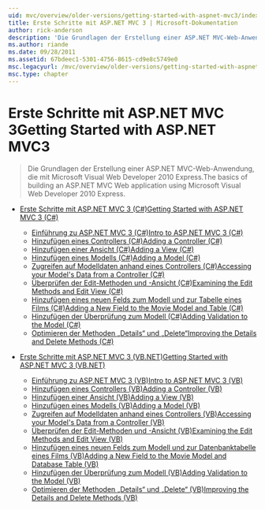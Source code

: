 ```yaml
---
uid: mvc/overview/older-versions/getting-started-with-aspnet-mvc3/index
title: Erste Schritte mit ASP.NET MVC 3 | Microsoft-Dokumentation
author: rick-anderson
description: 'Die Grundlagen der Erstellung einer ASP.NET MVC-Web-Anwendung, die mit Microsoft Visual Web Developer 2010 Express.'
ms.author: riande
ms.date: 09/28/2011
ms.assetid: 67bdeec1-5301-4756-8615-cd9e8c5749e0
msc.legacyurl: /mvc/overview/older-versions/getting-started-with-aspnet-mvc3
msc.type: chapter
---
```

<a name="getting-started-with-aspnet-mvc3"></a><span data-ttu-id="aff9e-103">Erste Schritte mit ASP.NET MVC 3</span><span class="sxs-lookup"><span data-stu-id="aff9e-103">Getting Started with ASP.NET MVC3</span></span>
====================
> <span data-ttu-id="aff9e-104">Die Grundlagen der Erstellung einer ASP.NET MVC-Web-Anwendung, die mit Microsoft Visual Web Developer 2010 Express.</span><span class="sxs-lookup"><span data-stu-id="aff9e-104">The basics of building an ASP.NET MVC Web application using Microsoft Visual Web Developer 2010 Express.</span></span>


- [<span data-ttu-id="aff9e-105">Erste Schritte mit ASP.NET MVC 3 (C#)</span><span class="sxs-lookup"><span data-stu-id="aff9e-105">Getting Started with ASP.NET MVC 3 (C#)</span></span>](cs/index.md)

    - [<span data-ttu-id="aff9e-106">Einführung zu ASP.NET MVC 3 (C#)</span><span class="sxs-lookup"><span data-stu-id="aff9e-106">Intro to ASP.NET MVC 3 (C#)</span></span>](cs/intro-to-aspnet-mvc-3.md)
    - [<span data-ttu-id="aff9e-107">Hinzufügen eines Controllers (C#)</span><span class="sxs-lookup"><span data-stu-id="aff9e-107">Adding a Controller (C#)</span></span>](cs/adding-a-controller.md)
    - [<span data-ttu-id="aff9e-108">Hinzufügen einer Ansicht (C#)</span><span class="sxs-lookup"><span data-stu-id="aff9e-108">Adding a View (C#)</span></span>](cs/adding-a-view.md)
    - [<span data-ttu-id="aff9e-109">Hinzufügen eines Modells (C#)</span><span class="sxs-lookup"><span data-stu-id="aff9e-109">Adding a Model (C#)</span></span>](cs/adding-a-model.md)
    - [<span data-ttu-id="aff9e-110">Zugreifen auf Modelldaten anhand eines Controllers (C#)</span><span class="sxs-lookup"><span data-stu-id="aff9e-110">Accessing your Model's Data from a Controller (C#)</span></span>](cs/accessing-your-models-data-from-a-controller.md)
    - [<span data-ttu-id="aff9e-111">Überprüfen der Edit-Methoden und -Ansicht (C#)</span><span class="sxs-lookup"><span data-stu-id="aff9e-111">Examining the Edit Methods and Edit View (C#)</span></span>](cs/examining-the-edit-methods-and-edit-view.md)
    - [<span data-ttu-id="aff9e-112">Hinzufügen eines neuen Felds zum Modell und zur Tabelle eines Films (C#)</span><span class="sxs-lookup"><span data-stu-id="aff9e-112">Adding a New Field to the Movie Model and Table (C#)</span></span>](cs/adding-a-new-field.md)
    - [<span data-ttu-id="aff9e-113">Hinzufügen der Überprüfung zum Modell (C#)</span><span class="sxs-lookup"><span data-stu-id="aff9e-113">Adding Validation to the Model (C#)</span></span>](cs/adding-validation-to-the-model.md)
    - [<span data-ttu-id="aff9e-114">Optimieren der Methoden „Details“ und „Delete“</span><span class="sxs-lookup"><span data-stu-id="aff9e-114">Improving the Details and Delete Methods (C#)</span></span>](cs/improving-the-details-and-delete-methods.md)
- [<span data-ttu-id="aff9e-115">Erste Schritte mit ASP.NET MVC 3 (VB.NET)</span><span class="sxs-lookup"><span data-stu-id="aff9e-115">Getting Started with ASP.NET MVC 3 (VB.NET)</span></span>](vb/index.md)

    - [<span data-ttu-id="aff9e-116">Einführung zu ASP.NET MVC 3 (VB)</span><span class="sxs-lookup"><span data-stu-id="aff9e-116">Intro to ASP.NET MVC 3 (VB)</span></span>](vb/intro-to-aspnet-mvc-3.md)
    - [<span data-ttu-id="aff9e-117">Hinzufügen eines Controllers (VB)</span><span class="sxs-lookup"><span data-stu-id="aff9e-117">Adding a Controller (VB)</span></span>](vb/adding-a-controller.md)
    - [<span data-ttu-id="aff9e-118">Hinzufügen einer Ansicht (VB)</span><span class="sxs-lookup"><span data-stu-id="aff9e-118">Adding a View (VB)</span></span>](vb/adding-a-view.md)
    - [<span data-ttu-id="aff9e-119">Hinzufügen eines Modells (VB)</span><span class="sxs-lookup"><span data-stu-id="aff9e-119">Adding a Model (VB)</span></span>](vb/adding-a-model.md)
    - [<span data-ttu-id="aff9e-120">Zugreifen auf Modelldaten anhand eines Controllers (VB)</span><span class="sxs-lookup"><span data-stu-id="aff9e-120">Accessing your Model's Data from a Controller (VB)</span></span>](vb/accessing-your-models-data-from-a-controller.md)
    - [<span data-ttu-id="aff9e-121">Überprüfen der Edit-Methoden und -Ansicht (VB)</span><span class="sxs-lookup"><span data-stu-id="aff9e-121">Examining the Edit Methods and Edit View (VB)</span></span>](vb/examining-the-edit-methods-and-edit-view.md)
    - [<span data-ttu-id="aff9e-122">Hinzufügen eines neuen Felds zum Modell und zur Datenbanktabelle eines Films (VB)</span><span class="sxs-lookup"><span data-stu-id="aff9e-122">Adding a New Field to the Movie Model and Database Table (VB)</span></span>](vb/adding-a-new-field.md)
    - [<span data-ttu-id="aff9e-123">Hinzufügen der Überprüfung zum Modell (VB)</span><span class="sxs-lookup"><span data-stu-id="aff9e-123">Adding Validation to the Model (VB)</span></span>](vb/adding-validation-to-the-model.md)
    - [<span data-ttu-id="aff9e-124">Optimieren der Methoden „Details“ und „Delete“ (VB)</span><span class="sxs-lookup"><span data-stu-id="aff9e-124">Improving the Details and Delete Methods (VB)</span></span>](vb/improving-the-details-and-delete-methods.md)

